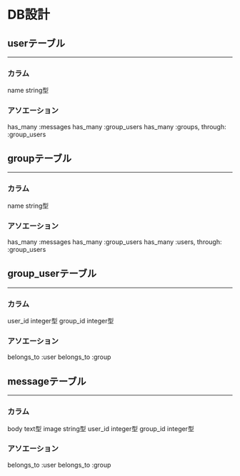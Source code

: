 # DB設計

## userテーブル
--------------------------------
### カラム
name string型
### アソエーション
has_many :messages
has_many :group_users
has_many :groups, through: :group_users

## groupテーブル
--------------------------------
### カラム
name string型
### アソエーション
has_many :messages
has_many :group_users
has_many :users, through: :group_users

## group_userテーブル
--------------------------------
### カラム
user_id integer型
group_id integer型
### アソエーション
belongs_to :user
belongs_to :group

## messageテーブル
---------------------------------
### カラム
body text型
image string型
user_id integer型
group_id integer型
### アソエーション
belongs_to :user
belongs_to :group

